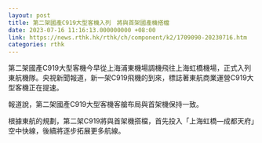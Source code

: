 ```yaml
---
layout: post
title: 第二架國產C919大型客機入列　將與首架國產機搭檔
date: 2023-07-16 11:16:13.000000000 +08:00
link: https://news.rthk.hk/rthk/ch/component/k2/1709090-20230716.htm
categories: rthk
---
```


第二架國產C919大型客機今早從上海浦東機場調機飛往上海虹橋機場，正式入列東航機隊。央視新聞報道，新一架C919飛機的到來，標誌著東航商業運營C919大型客機正在提速。

報道說，第二架國產C919大型客機客艙布局與首架機保持一致。

根據東航的規劃，第二架C919將與首架機搭檔，首先投入「上海虹橋—成都天府」空中快線，後續將逐步拓展更多航線。
